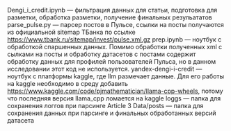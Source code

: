 Dengi_i_credit.ipynb — фильтрация данных для статьи, подготовка для разметки, обработка разметки, получение финальных резульататов
parse_pulse.py — парсер постов в Пульсе, ссылки на посты получаются из официальной sitemap TБанка по ссылке https://www.tbank.ru/sitemap/invest/pulse.xml.gz
prep.ipynb — ноутбук с обработкой спаршенных данных. Помимо обработки полученных xml с сылками на посты и обработку датасетов с постами содержит обработку данных для профилей пользователей Пульса, но в данном исследовании этот код не используется.
yandex-dengi-i-credit — ноутбук с платформы kaggle, где llm размечает данные. Для его работы на kaggle необходимо в среду добавить https://www.kaggle.com/code/pjmathematician/llama-cpp-wheels, потому что последняя версия llama_cpp ломается на kaggle
loggs — папка для сохранения логгов при парсинге
Article 3 Data/posts — папка для сохранения данных при парсинге и финальных обработанных версий датасета
